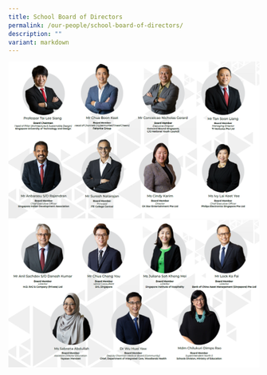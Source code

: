 ```yaml
---
title: School Board of Directors
permalink: /our-people/school-board-of-directors/
description: ""
variant: markdown
---
```

![](/images/BOD1_24_Nov_2023.png)
![](/images/BOD2_24_Nov_2023.png)